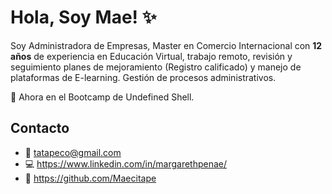 # Hola, Soy Mae! ✨

Soy Administradora de Empresas, Master en Comercio Internacional con **12 años** de experiencia en Educación Virtual, trabajo remoto, revisión y seguimiento planes de mejoramiento (Registro calificado) y manejo de plataformas de E-learning. Gestión de procesos administrativos.

:memo: Ahora en el Bootcamp de Undefined Shell. 

## Contacto

- :e-mail: tatapeco@gmail.com
- :computer: https://www.linkedin.com/in/margarethpenae/
- :telescope: https://github.com/Maecitape



